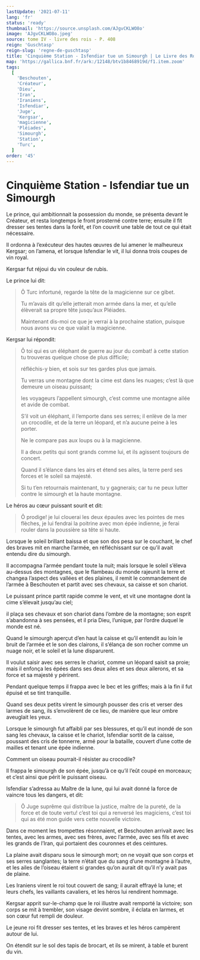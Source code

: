 ```yaml
---
lastUpdate: '2021-07-11'
lang: 'fr'
status: 'ready'
thumbnail: 'https://source.unsplash.com/AJgvCKLWO8o'
image: 'AJgvCKLWO8o.jpeg'
source: tome IV - livre des rois - P. 408
reign: 'Guschtasp'
reign-slug: 'regne-de-guschtasp'
title: 'Cinquième Station - Isfendiar tue un Simourgh | Le Livre des Rois | Shâhnâmeh'
map: 'https://gallica.bnf.fr/ark:/12148/btv1b8468919d/f1.item.zoom'
tags:
  [
    'Beschouten',
    'Créateur',
    'Dieu',
    'Iran',
    'Iraniens',
    'Isfendiar',
    'Juge',
    'Kergsar',
    'magicienne',
    'Pléiades',
    'Simourgh',
    'Station',
    'Turc',
  ]
order: '45'
---
```


<!-- LTeX: language=fr -->

# Cinquième Station - Isfendiar tue un Simourgh

Le prince, qui ambitionnait la possession du monde, se présenta devant le Créateur, et resta longtemps le front prosterné contre terre; ensuite il fit dresser ses tentes dans la forêt, et l’on couvrit une table de tout ce qui était nécessaire.

Il ordonna à l’exécuteur des hautes œuvres de lui amener le malheureux Kergsar; on l’amena, et lorsque Isfendiar le vit, il lui donna trois coupes de vin royal.

Kergsar fut réjoui du vin couleur de rubis.

Le prince lui dit:

> Ô Turc infortuné, regarde la tête de la magicienne sur ce gibet.
>
> Tu m’avais dit qu’elle jetterait mon armée dans la mer, et qu’elle élèverait sa propre tête jusqu’aux Pléiades.
>
> Maintenant dis-moi ce que je verrai à la prochaine station, puisque nous avons vu ce que valait la magicienne.

Kergsar lui répondit:

> Ô toi qui es un éléphant de guerre au jour du combat! à cette station tu trouveras quelque chose de plus difficile;
>
> réfléchis-y bien, et sois sur tes gardes plus que jamais.
>
> Tu verras une montagne dont la cime est dans les nuages; c’est là que demeure un oiseau puissant;
>
> les voyageurs l’appellent simourgh, c’est comme une montagne ailée et avide de combat.
>
> S’il voit un éléphant, il l’emporte dans ses serres; il enlève de la mer un crocodile, et de la terre un léopard, et n’a aucune peine à les porter.
>
> Ne le compare pas aux loups ou à la magicienne.
>
> Il a deux petits qui sont grands comme lui, et ils agissent toujours de concert.
>
> Quand il s’élance dans les airs et étend ses ailes, la terre perd ses forces et le soleil sa majesté.
>
> Si tu t’en retournais maintenant, tu y gagnerais; car tu ne peux lutter contre le simourgh et la haute montagne.

Le héros au cœur puissant sourit et dit:

> Ô prodige! je lui clouerai les deux épaules avec les pointes de mes flèches, je lui fendrai la poitrine avec mon épée indienne, je ferai rouler dans la poussière sa tête si haute.

Lorsque le soleil brillant baissa et que son dos pesa sur le couchant, le chef des braves mit en marche l’armée, en réfléchissant sur ce qu’il avait entendu dire du simourgh.

Il accompagna l’armée pendant toute la nuit; mais lorsque le soleil s’éleva au-dessus des montagnes, que le flambeau du monde rajeunit la terre et changea l’aspect des vallées et des plaines, il remit le commandement de l’armée à Beschouten et partit avec ses chevaux, sa caisse et son chariot.

Le puissant prince partit rapide comme le vent, et vit une montagne dont la cime s’élevait jusqu’au ciel;

il plaça ses chevaux et son chariot dans l’ombre de la montagne; son esprit s’abandonna à ses pensées, et il pria Dieu, l’unique, par l’ordre duquel le monde est né.

Quand le simourgh aperçut d’en haut la caisse et qu’il entendit au loin le bruit de l’armée et le son des clairons, il s’élança de son rocher comme un nuage noir, et le soleil et la lune disparurent.

Il voulut saisir avec ses serres le chariot, comme un léopard saisit sa proie; mais il enfonça les épées dans ses deux ailes et ses deux ailerons, et sa force et sa majesté y périrent.

Pendant quelque temps il frappa avec le bec et les griffes; mais à la fin il fut épuisé et se tint tranquille.

Quand ses deux petits virent le simourgh pousser des cris et verser des larmes de sang, ils s’envolèrent de ce lieu, de manière que leur ombre aveuglait les yeux.

Lorsque le simourgh fut affaibli par ses blessures, et qu’il eut inondé de son sang les chevaux, la caisse et le chariot, Isfendiar sortit de la caisse, poussant des cris de tonnerre, armé pour la bataille, couvert d’une cotte de mailles et tenant une épée indienne.

Comment un oiseau pourrait-il résister au crocodile?

Il frappa le simourgh de son épée, jusqu’à ce qu’il l’eût coupé en morceaux; et c’est ainsi que périt le puissant oiseau.

Isfendiar s’adressa au Maître de la lune, qui lui avait donné la force de vaincre tous les dangers, et dit:

> Ô Juge suprême qui distribue la justice, maître de la pureté, de la force et de toute vertu! c’est toi qui a renversé les magiciens, c’est toi qui as été mon guide vers cette nouvelle victoire.

Dans ce moment les trompettes résonnaient, et Beschouten arrivait avec les tentes, avec les armes, avec ses frères, avec l’armée, avec ses fils et avec les grands de l’Iran, qui portaient des couronnes et des ceintures.

La plaine avait disparu sous le simourgh mort; on ne voyait que son corps et ses serres sanglantes; la terre n’était que du sang d’une montagne à l’autre, et les ailes de l’oiseau étaient si grandes qu’on aurait dit qu’il n’y avait pas de plaine.

Les Iraniens virent le roi tout couvert de sang; il aurait effrayé la lune; et leurs chefs, les vaillants cavaliers, et les héros lui rendirent hommage.

Kergsar apprit sur-le-champ que le roi illustre avait remporté la victoire; son corps se mit à trembler, son visage devint sombre, il éclata en larmes, et son cœur fut rempli de douleur.

Le jeune roi fit dresser ses tentes, et les braves et les héros campèrent autour de lui.

On étendit sur le sol des tapis de brocart, et ils se mirent, à table et burent du vin.
